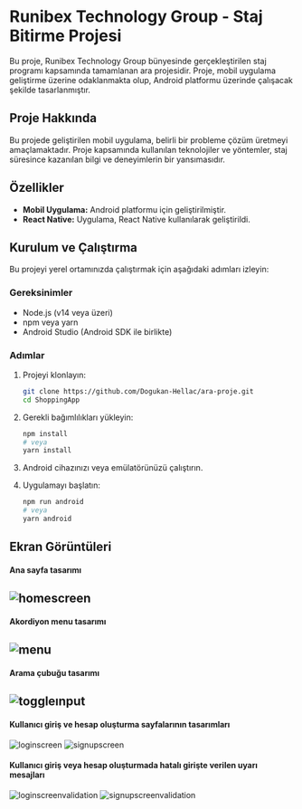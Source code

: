 # Runibex Technology Group - Staj Bitirme Projesi

Bu proje, Runibex Technology Group bünyesinde gerçekleştirilen staj programı kapsamında tamamlanan ara projesidir. Proje, mobil uygulama geliştirme üzerine odaklanmakta olup, Android platformu üzerinde çalışacak şekilde tasarlanmıştır.

## Proje Hakkında

Bu projede geliştirilen mobil uygulama, belirli bir probleme çözüm üretmeyi amaçlamaktadır. Proje kapsamında kullanılan teknolojiler ve yöntemler, staj süresince kazanılan bilgi ve deneyimlerin bir yansımasıdır.

## Özellikler

- **Mobil Uygulama:** Android platformu için geliştirilmiştir.
- **React Native:** Uygulama, React Native kullanılarak geliştirildi.

## Kurulum ve Çalıştırma

Bu projeyi yerel ortamınızda çalıştırmak için aşağıdaki adımları izleyin:

### Gereksinimler

- Node.js (v14 veya üzeri)
- npm veya yarn
- Android Studio (Android SDK ile birlikte)

### Adımlar

1. Projeyi klonlayın:

    ```bash
    git clone https://github.com/Dogukan-Hellac/ara-proje.git
    cd ShoppingApp
    ```

2. Gerekli bağımlılıkları yükleyin:

    ```bash
    npm install
    # veya
    yarn install
    ```

3. Android cihazınızı veya emülatörünüzü çalıştırın.

4. Uygulamayı başlatın:

    ```bash
    npm run android
    # veya
    yarn android
    ```

## Ekran Görüntüleri 

#### Ana sayfa tasarımı

![homescreen](https://github.com/user-attachments/assets/b82a8c6c-030a-4847-a232-7209d08af687)
---

#### Akordiyon menu tasarımı

![menu](https://github.com/user-attachments/assets/4e4ebade-c4d1-48f8-bb71-8d768bd7d4b4)
---

#### Arama çubuğu tasarımı

![toggleınput](https://github.com/user-attachments/assets/321b3b75-b65d-45ca-a0a1-6c5d9b60f9b6)
---

#### Kullanıcı giriş ve hesap oluşturma sayfalarının tasarımları

![loginscreen](https://github.com/user-attachments/assets/fb654cc1-5cdb-4999-9e43-7c62f8e337b5)
![signupscreen](https://github.com/user-attachments/assets/3f7babe7-8c65-4147-8ed9-b8d0e6ca8e22)

#### Kullanıcı giriş veya hesap oluşturmada hatalı girişte verilen uyarı mesajları

![loginscreenvalidation](https://github.com/user-attachments/assets/5256325b-c594-4ac9-8f75-3faf813f406c)
![signupscreenvalidation](https://github.com/user-attachments/assets/e02e2729-3522-4b7d-b851-41eda1c9afc2)
